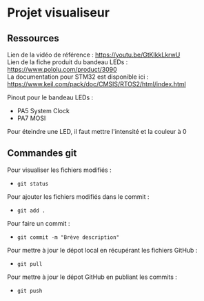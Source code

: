 # Projet visualiseur

## Ressources
Lien de la vidéo de référence : https://youtu.be/GtKIkkLkrwU</br>
Lien de la fiche produit du bandeau LEDs : https://www.pololu.com/product/3090</br>
La documentation pour STM32 est disponible ici : https://www.keil.com/pack/doc/CMSIS/RTOS2/html/index.html

Pinout pour le bandeau LEDs :</br>
- PA5 System Clock</br>
- PA7 MOSI

Pour éteindre une LED, il faut mettre l'intensité et la couleur à 0

## Commandes git
Pour visualiser les fichiers modifiés :
- `git status`

Pour ajouter les fichiers modifiés dans le commit :
- `git add .`

Pour faire un commit :
- `git commit -m "Brève description"`

Pour mettre à jour le dépot local en récupérant les fichiers GitHub :
- `git pull`

Pour mettre à jour le dépot GitHub en publiant les commits :
- `git push`

